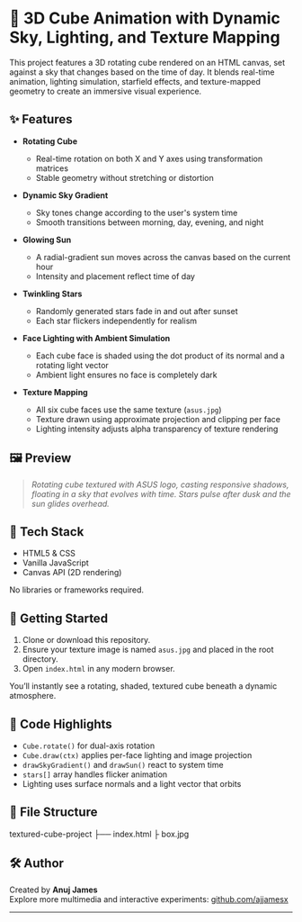 # 🌌 3D Cube Animation with Dynamic Sky, Lighting, and Texture Mapping

This project features a 3D rotating cube rendered on an HTML canvas, set against a sky that changes based on the time of day. It blends real-time animation, lighting simulation, starfield effects, and texture-mapped geometry to create an immersive visual experience.

## ✨ Features

- **Rotating Cube**  
  - Real-time rotation on both X and Y axes using transformation matrices
  - Stable geometry without stretching or distortion

- **Dynamic Sky Gradient**  
  - Sky tones change according to the user's system time
  - Smooth transitions between morning, day, evening, and night

- **Glowing Sun**  
  - A radial-gradient sun moves across the canvas based on the current hour
  - Intensity and placement reflect time of day

- **Twinkling Stars**  
  - Randomly generated stars fade in and out after sunset
  - Each star flickers independently for realism

- **Face Lighting with Ambient Simulation**  
  - Each cube face is shaded using the dot product of its normal and a rotating light vector
  - Ambient light ensures no face is completely dark

- **Texture Mapping**  
  - All six cube faces use the same texture (`asus.jpg`)
  - Texture drawn using approximate projection and clipping per face
  - Lighting intensity adjusts alpha transparency of texture rendering

## 🖼 Preview

> _Rotating cube textured with ASUS logo, casting responsive shadows, floating in a sky that evolves with time. Stars pulse after dusk and the sun glides overhead._

## 🧱 Tech Stack

- HTML5 & CSS
- Vanilla JavaScript
- Canvas API (2D rendering)

No libraries or frameworks required.

## 🚀 Getting Started

1. Clone or download this repository.
2. Ensure your texture image is named `asus.jpg` and placed in the root directory.
3. Open `index.html` in any modern browser.

You’ll instantly see a rotating, shaded, textured cube beneath a dynamic atmosphere.

## 🧠 Code Highlights

- `Cube.rotate()` for dual-axis rotation
- `Cube.draw(ctx)` applies per-face lighting and image projection
- `drawSkyGradient()` and `drawSun()` react to system time
- `stars[]` array handles flicker animation
- Lighting uses surface normals and a light vector that orbits

## 📁 File Structure
 textured-cube-project ├── index.html ├ box.jpg

## 🛠 Author

Created by **Anuj James**  
Explore more multimedia and interactive experiments: [github.com/ajjamesx](https://github.com/ajjamesx)

---


